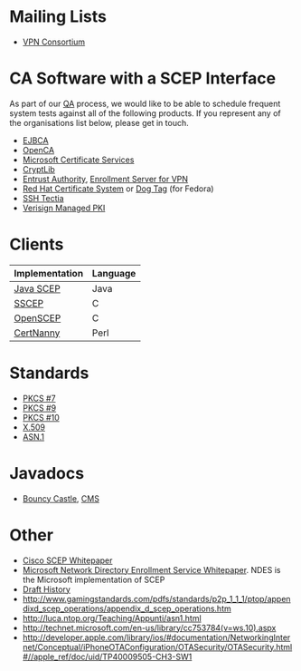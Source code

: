# Mailing Lists #

  * [VPN Consortium](http://www.vpnc.org/scep/)

# CA Software with a SCEP Interface #

As part of our [QA](QualityAssurance.md) process, we would like to be able to schedule frequent system tests against all of the following products.  If you represent any of the organisations list below, please get in touch.

  * [EJBCA](http://www.ejbca.org)
  * [OpenCA](http://www.openca.org/)
  * [Microsoft Certificate Services](http://technet.microsoft.com/en-us/library/cc779826%28WS.10%29.aspx)
  * [CryptLib](http://www.cs.auckland.ac.nz/~pgut001/cryptlib/)
  * [Entrust Authority](http://www.entrust.com/pki/index.htm), [Enrollment Server for VPN](http://www.entrust.com/pki/vpn/)
  * [Red Hat Certificate System](http://www.redhat.com/certificate_system/) or [Dog Tag](http://pki.fedoraproject.org/wiki/PKI_Main_Page) (for Fedora)
  * [SSH Tectia](http://www.ssh.com/products/infrastructure/client-server/)
  * [Verisign Managed PKI](https://www.verisign.com/authentication/enterprise-authentication/managed-pki/index.html)

# Clients #

| **Implementation** | **Language** |
|:-------------------|:-------------|
| [Java SCEP](http://www.urut.ch/scep/) | Java |
| [SSCEP](http://www.klake.org/~jt/sscep/) | C |
| [OpenSCEP](http://openscep.othello.ch/) | C |
| [CertNanny](http://www.cynops.de/oss/CertNanny/) | Perl |


# Standards #

  * [PKCS #7](http://www.rsa.com/rsalabs/node.asp?id=2129)
  * [PKCS #9](http://www.rsa.com/rsalabs/node.asp?id=2131)
  * [PKCS #10](http://www.rsa.com/rsalabs/node.asp?id=2132)
  * [X.509](http://tools.ietf.org/html/rfc3280)
  * [ASN.1](http://www.itu.int/ITU-T/studygroups/com10/languages/)

# Javadocs #

  * [Bouncy Castle](http://www.bouncycastle.org/docs/docs1.6/index.html), [CMS](http://www.bouncycastle.org/docs/mdocs1.6/index.html)

# Other #

  * [Cisco SCEP Whitepaper](http://www.cisco.com/warp/public/cc/pd/sqsw/tech/scep_wp.pdf)
  * [Microsoft Network Directory Enrollment Service Whitepaper](http://www.microsoft.com/downloads/en/details.aspx?FamilyID=e11780de-819f-40d7-8b8e-10845bc8d446).  NDES is the Microsoft implementation of SCEP
  * [Draft History](https://datatracker.ietf.org/doc/draft-nourse-scep/history/)
  * http://www.gamingstandards.com/pdfs/standards/p2p_1_1_1/ptop/appendixd_scep_operations/appendix_d_scep_operations.htm
  * http://luca.ntop.org/Teaching/Appunti/asn1.html
  * http://technet.microsoft.com/en-us/library/cc753784(v=ws.10).aspx
  * http://developer.apple.com/library/ios/#documentation/NetworkingInternet/Conceptual/iPhoneOTAConfiguration/OTASecurity/OTASecurity.html#//apple_ref/doc/uid/TP40009505-CH3-SW1